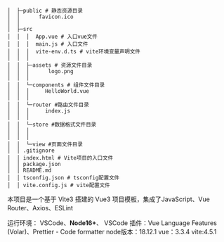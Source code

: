 ```
│  ├─public # 静态资源目录
│  │      favicon.ico
│  │
│  ├─src
│  │  │  App.vue # 入口vue文件
│  │  │  main.js # 入口文件
│  │  │  vite-env.d.ts # vite环境变量声明文件
│  │  │
│  │  ├─assets # 资源文件目录
│  │  │      logo.png
│  │  │
│  │  └─components # 组件文件目录
│  │  │     HelloWorld.vue
│  │  │
│  │  └─router #路由文件目录 
│  │  │		index.js
│  │  │
│  │  └─store #数据格式文件目录
│  │  │		
│  │  │
│  │  └─view #页面文件目录
│  │ .gitignore
│  │ index.html # Vite项目的入口文件
│  │ package.json
│  │ README.md
│  │ tsconfig.json # tsconfig配置文件
│  │ vite.config.js # vite配置文件

```

本项目是一个基于 Vite3 搭建的 Vue3 项目模板，集成了JavaScript、Vue Router、Axios、ESLint

运行环境： VSCode、**Node16+**、 VSCode 插件：Vue Language Features (Volar)、Prettier - Code formatter
node版本：18.12.1
vue：3.3.4
vite:4.5.1

